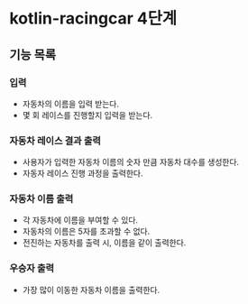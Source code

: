 # kotlin-racingcar 4단계

## 기능 목록
### 입력
- 자동차의 이름을 입력 받는다.
- 몇 회 레이스를 진행할지 입력을 받는다.
### 자동차 레이스 결과 출력
- 사용자가 입력한 자동차 이름의 숫자 만큼 자동차 대수를 생성한다.
- 자동자 레이스 진행 과정을 출력한다.
### 자동차 이름 출력
- 각 자동차에 이름을 부여할 수 있다. 
- 자동차의 이름은 5자를 초과할 수 없다.
- 전진하는 자동차를 출력 시, 이름을 같이 출력한다.
### 우승자 출력
- 가장 많이 이동한 자동차 이름을 출력한다.

